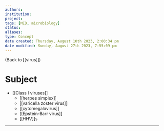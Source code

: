 ```yaml
---
authors: 
institution: 
project: 
tags: [MED, microbiology]
status: 
aliases: 
type: Concept
date created: Thursday, August 10th 2023, 2:00:34 pm
date modified: Sunday, August 27th 2023, 7:55:09 pm
---
```


(Back to [[virus]])

# Subject

- [[Class I viruses]]
	- [[herpes simplex]]
	- [[varicella zoster virus]]
	- [[cytomegalovirus]]
	- [[Epstein-Barr virus]]
	- [[HHV]]s

---
